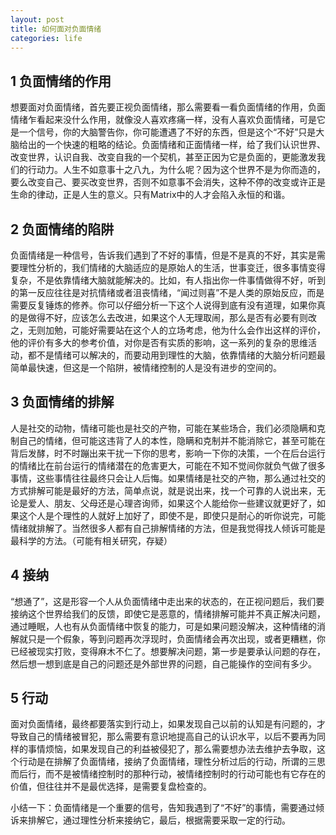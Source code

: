 ```yaml
---
layout: post
title: 如何面对负面情绪
categories: life
---
```

## 1 负面情绪的作用

想要面对负面情绪，首先要正视负面情绪，那么需要看一看负面情绪的作用，负面情绪乍看起来没什么作用，就像没人喜欢疼痛一样，没有人喜欢负面情绪，可是它是一个信号，你的大脑警告你，你可能遭遇了不好的东西，但是这个“不好”只是大脑给出的一个快速的粗略的结论。负面情绪和正面情绪一样，给了我们认识世界、改变世界，认识自我、改变自我的一个契机，甚至正因为它是负面的，更能激发我们的行动力。人生不如意事十之八九，为什么呢？因为这个世界不是为你而造的，要么改变自己、要买改变世界，否则不如意事不会消失，这种不停的改变或许正是生命的律动，正是人生的意义。只有Matrix中的人才会陷入永恒的和谐。

## 2 负面情绪的陷阱

负面情绪是一种信号，告诉我们遇到了不好的事情，但是不是真的不好，其实是需要理性分析的，我们情绪的大脑适应的是原始人的生活，世事变迁，很多事情变得复杂，不是依靠情绪大脑就能解决的。比如，有人指出你一件事情做得不好，听到的第一反应往往是对抗情绪或者沮丧情绪，“闻过则喜”不是人类的原始反应，而是需要反复锤炼的修养。你可以仔细分析一下这个人说得到底有没有道理，如果你真的是做得不好，应该怎么去改进，如果这个人无理取闹，那么是否有必要有则改之，无则加勉，可能好需要站在这个人的立场考虑，他为什么会作出这样的评价，他的评价有多大的参考价值，对你是否有实质的影响，这一系列的复杂的思维活动，都不是情绪可以解决的，而要动用到理性的大脑，依靠情绪的大脑分析问题最简单最快速，但这是一个陷阱，被情绪控制的人是没有进步的空间的。

## 3 负面情绪的排解

人是社交的动物，情绪可能也是社交的产物，可能在某些场合，我们必须隐瞒和克制自己的情绪，但可能这违背了人的本性，隐瞒和克制并不能消除它，甚至可能在背后发酵，时不时蹦出来干扰一下你的思考，影响一下你的决策，一个在后台运行的情绪比在前台运行的情绪潜在的危害更大，可能在不知不觉间你就负气做了很多事情，这些事情往往最终只会让人后悔。如果情绪是社交的产物，那么通过社交的方式排解可能是最好的方法，简单点说，就是说出来，找一个可靠的人说出来，无论是爱人、朋友、父母还是心理咨询师，如果这个人能给你一些建议就更好了，如果这个人是个理性的人就好上加好了，即使不是，即使只是耐心的听你说完，可能情绪就排解了。当然很多人都有自己排解情绪的方法，但是我觉得找人倾诉可能是最科学的方法。（可能有相关研究，存疑）

## 4 接纳

“想通了”，这是形容一个人从负面情绪中走出来的状态的，在正视问题后，我们要接纳这个世界给我们的反馈，即使它是恶意的，情绪排解可能并不真正解决问题，通过睡眠，人也有从负面情绪中恢复的能力，可是如果问题没解决，这种情绪的消解就只是一个假象，等到问题再次浮现时，负面情绪会再次出现，或者更糟糕，你已经被现实打败，变得麻木不仁了。想要解决问题，第一步是要承认问题的存在，然后想一想到底是自己的问题还是外部世界的问题，自己能操作的空间有多少。

## 5 行动

面对负面情绪，最终都要落实到行动上，如果发现自己以前的认知是有问题的，才导致自己的情绪被冒犯，那么需要有意识地提高自己的认识水平，以后不要再为同样的事情烦恼，如果发现自己的利益被侵犯了，那么需要想办法去维护去争取，这个行动是在排解了负面情绪，接纳了负面情绪，理性分析过后的行动，所谓的三思而后行，而不是被情绪控制时的那种行动，被情绪控制时的行动可能也有它存在的价值，但往往并不是最优选择，是需要复盘检查的。

小结一下：负面情绪是一个重要的信号，告知我遇到了“不好”的事情，需要通过倾诉来排解它，通过理性分析来接纳它，最后，根据需要采取一定的行动。